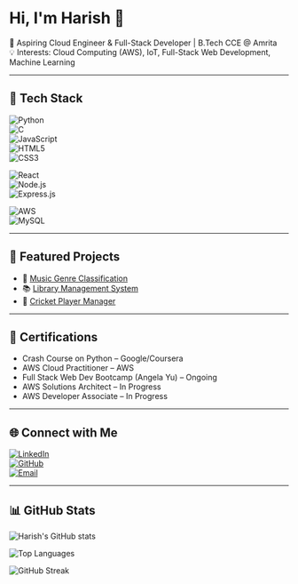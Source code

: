 # Hi, I'm Harish 👋  

🚀 Aspiring Cloud Engineer & Full-Stack Developer | B.Tech CCE @ Amrita  
💡 Interests: Cloud Computing (AWS), IoT, Full-Stack Web Development, Machine Learning  

---

## 🔨 Tech Stack  
![Python](https://img.shields.io/badge/Python-3776AB?style=for-the-badge&logo=python&logoColor=white)  
![C](https://img.shields.io/badge/C-00599C?style=for-the-badge&logo=c&logoColor=white)  
![JavaScript](https://img.shields.io/badge/JavaScript-323330?style=for-the-badge&logo=javascript&logoColor=F7DF1E)  
![HTML5](https://img.shields.io/badge/HTML5-E34F26?style=for-the-badge&logo=html5&logoColor=white)  
![CSS3](https://img.shields.io/badge/CSS3-1572B6?style=for-the-badge&logo=css3&logoColor=white)  

![React](https://img.shields.io/badge/React-20232A?style=for-the-badge&logo=react&logoColor=61DAFB)  
![Node.js](https://img.shields.io/badge/Node.js-43853D?style=for-the-badge&logo=node.js&logoColor=white)  
![Express.js](https://img.shields.io/badge/Express.js-404D59?style=for-the-badge)  

![AWS](https://img.shields.io/badge/AWS-232F3E?style=for-the-badge&logo=amazonaws&logoColor=white)  
![MySQL](https://img.shields.io/badge/MySQL-005C84?style=for-the-badge&logo=mysql&logoColor=white)  

---

## 📌 Featured Projects  
- 🎵 [Music Genre Classification](https://github.com/harishrm-03/MusicGenreClassification)  
- 📚 [Library Management System](https://github.com/harishrm-03/LibraryManagementSystem)  
- 🏏 [Cricket Player Manager](https://github.com/harishrm-03/PlayerManagementDB)  
---

## 📜 Certifications  
- Crash Course on Python – Google/Coursera  
- AWS Cloud Practitioner – AWS  
- Full Stack Web Dev Bootcamp (Angela Yu) – Ongoing  
- AWS Solutions Architect – In Progress  
- AWS Developer Associate – In Progress  

---

## 🌐 Connect with Me  
[![LinkedIn](https://img.shields.io/badge/LinkedIn-0077B5?style=for-the-badge&logo=linkedin&logoColor=white)](https://linkedin.com/in/)  
[![GitHub](https://img.shields.io/badge/GitHub-100000?style=for-the-badge&logo=github&logoColor=white)](https://github.com/harishrm)  
[![Email](https://img.shields.io/badge/Email-D14836?style=for-the-badge&logo=gmail&logoColor=white)](mailto:harishrm0036@gmail.com)  

---

## 📊 GitHub Stats  

![Harish's GitHub stats](https://github-readme-stats.vercel.app/api?username=harishrm&show_icons=true&theme=tokyonight)  

![Top Languages](https://github-readme-stats.vercel.app/api/top-langs/?username=harishrm&layout=compact&theme=tokyonight)  

![GitHub Streak](https://github-readme-streak-stats.herokuapp.com/?user=harishrm&theme=tokyonight)  
